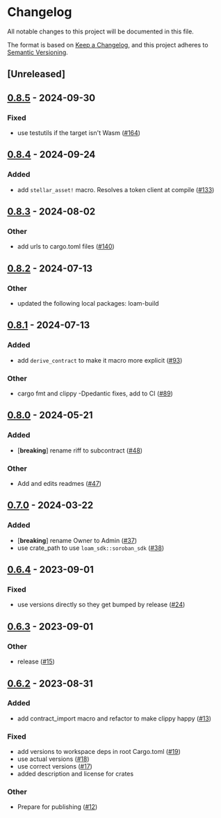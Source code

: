 # Changelog
All notable changes to this project will be documented in this file.

The format is based on [Keep a Changelog](https://keepachangelog.com/en/1.0.0/),
and this project adheres to [Semantic Versioning](https://semver.org/spec/v2.0.0.html).

## [Unreleased]

## [0.8.5](https://github.com/loambuild/loam/compare/loam-sdk-macro-v0.8.4...loam-sdk-macro-v0.8.5) - 2024-09-30

### Fixed

- use testutils if the target isn't Wasm ([#164](https://github.com/loambuild/loam/pull/164))

## [0.8.4](https://github.com/loambuild/loam/compare/loam-sdk-macro-v0.8.3...loam-sdk-macro-v0.8.4) - 2024-09-24

### Added

- add `stellar_asset!` macro. Resolves a token client at compile ([#133](https://github.com/loambuild/loam/pull/133))

## [0.8.3](https://github.com/loambuild/loam/compare/loam-sdk-macro-v0.8.2...loam-sdk-macro-v0.8.3) - 2024-08-02

### Other
- add urls to cargo.toml files ([#140](https://github.com/loambuild/loam/pull/140))

## [0.8.2](https://github.com/loambuild/loam-sdk/compare/loam-sdk-macro-v0.8.1...loam-sdk-macro-v0.8.2) - 2024-07-13

### Other
- updated the following local packages: loam-build

## [0.8.1](https://github.com/loambuild/loam-sdk/compare/loam-sdk-macro-v0.8.0...loam-sdk-macro-v0.8.1) - 2024-07-13

### Added
- add `derive_contract` to make it macro more explicit ([#93](https://github.com/loambuild/loam-sdk/pull/93))

### Other
- cargo fmt and clippy -Dpedantic fixes, add to CI ([#89](https://github.com/loambuild/loam-sdk/pull/89))

## [0.8.0](https://github.com/loambuild/loam-sdk/compare/loam-sdk-macro-v0.7.0...loam-sdk-macro-v0.8.0) - 2024-05-21

### Added
- [**breaking**] rename riff to subcontract ([#48](https://github.com/loambuild/loam-sdk/pull/48))

### Other
- Add and edits readmes ([#47](https://github.com/loambuild/loam-sdk/pull/47))

## [0.7.0](https://github.com/loambuild/loam-sdk/compare/loam-sdk-macro-v0.6.4...loam-sdk-macro-v0.7.0) - 2024-03-22

### Added
- [**breaking**] rename Owner to Admin ([#37](https://github.com/loambuild/loam-sdk/pull/37))
- use crate_path to use `loam_sdk::soroban_sdk` ([#38](https://github.com/loambuild/loam-sdk/pull/38))

## [0.6.4](https://github.com/loambuild/loam-sdk/compare/loam-sdk-macro-v0.6.3...loam-sdk-macro-v0.6.4) - 2023-09-01

### Fixed
- use versions directly so they get bumped by release ([#24](https://github.com/loambuild/loam-sdk/pull/24))

## [0.6.3](https://github.com/loambuild/loam-sdk/compare/loam-sdk-macro-v0.6.2...loam-sdk-macro-v0.6.3) - 2023-09-01

### Other
- release ([#15](https://github.com/loambuild/loam-sdk/pull/15))

## [0.6.2](https://github.com/loambuild/loam-sdk/releases/tag/loam-sdk-macro-v0.6.2) - 2023-08-31

### Added
- add contract_import macro and refactor to make clippy happy ([#13](https://github.com/loambuild/loam-sdk/pull/13))

### Fixed
- add versions to workspace deps in root Cargo.toml ([#19](https://github.com/loambuild/loam-sdk/pull/19))
- use actual versions ([#18](https://github.com/loambuild/loam-sdk/pull/18))
- use correct versions ([#17](https://github.com/loambuild/loam-sdk/pull/17))
- added description and license for crates

### Other
- Prepare for publishing ([#12](https://github.com/loambuild/loam-sdk/pull/12))

